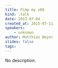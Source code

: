 ```yaml
---
title: Pimp my x86
kind: :talk
date: 2013-07-04
created_at: 2015-07-11
speakers:
    - unknown
author: Matthias Beyer
slides: false
tags:
---
```


No description.
